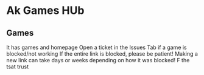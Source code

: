 # Ak Games HUb
## Games
It has games and homepage
Open a ticket in the Issues Tab if a game is blocked/not working
If the entire link is blocked, please be patient!
Making a new link can take days or weeks depending on how it was blocked!
F the tsat trust
